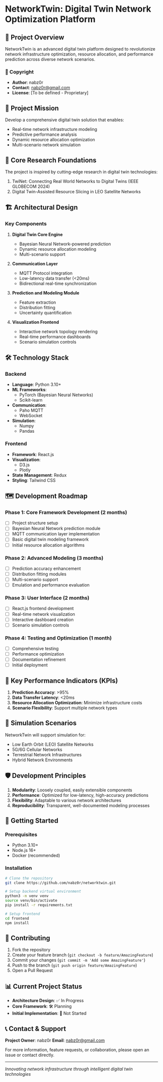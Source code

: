 # NetworkTwin: Digital Twin Network Optimization Platform

## 🚀 Project Overview

NetworkTwin is an advanced digital twin platform designed to revolutionize network infrastructure optimization, resource allocation, and performance prediction across diverse network scenarios.

### 📜 Copyright
- **Author**: nabz0r
- **Contact**: nabz0r@gmail.com
- **License**: [To be defined - Proprietary]

## 🎯 Project Mission

Develop a comprehensive digital twin solution that enables:
- Real-time network infrastructure modeling
- Predictive performance analysis
- Dynamic resource allocation optimization
- Multi-scenario network simulation

## 🧠 Core Research Foundations

The project is inspired by cutting-edge research in digital twin technologies:
1. TwiNet: Connecting Real World Networks to Digital Twins (IEEE GLOBECOM 2024)
2. Digital Twin-Assisted Resource Slicing in LEO Satellite Networks

## 🏗️ Architectural Design

### Key Components
1. **Digital Twin Core Engine**
   - Bayesian Neural Network-powered prediction
   - Dynamic resource allocation modeling
   - Multi-scenario support

2. **Communication Layer**
   - MQTT Protocol integration
   - Low-latency data transfer (<20ms)
   - Bidirectional real-time synchronization

3. **Prediction and Modeling Module**
   - Feature extraction
   - Distribution fitting
   - Uncertainty quantification

4. **Visualization Frontend**
   - Interactive network topology rendering
   - Real-time performance dashboards
   - Scenario simulation controls

## 🛠️ Technology Stack

### Backend
- **Language**: Python 3.10+
- **ML Frameworks**: 
  - PyTorch (Bayesian Neural Networks)
  - Scikit-learn
- **Communication**: 
  - Paho MQTT
  - WebSocket
- **Simulation**: 
  - Numpy
  - Pandas

### Frontend
- **Framework**: React.js
- **Visualization**: 
  - D3.js
  - Plotly
- **State Management**: Redux
- **Styling**: Tailwind CSS

## 🗺️ Development Roadmap

### Phase 1: Core Framework Development (2 months)
- [ ] Project structure setup
- [ ] Bayesian Neural Network prediction module
- [ ] MQTT communication layer implementation
- [ ] Basic digital twin modeling framework
- [ ] Initial resource allocation algorithms

### Phase 2: Advanced Modeling (3 months)
- [ ] Prediction accuracy enhancement
- [ ] Distribution fitting modules
- [ ] Multi-scenario support
- [ ] Emulation and performance evaluation

### Phase 3: User Interface (2 months)
- [ ] React.js frontend development
- [ ] Real-time network visualization
- [ ] Interactive dashboard creation
- [ ] Scenario simulation controls

### Phase 4: Testing and Optimization (1 month)
- [ ] Comprehensive testing
- [ ] Performance optimization
- [ ] Documentation refinement
- [ ] Initial deployment

## 🎢 Key Performance Indicators (KPIs)

1. **Prediction Accuracy**: >95%
2. **Data Transfer Latency**: <20ms
3. **Resource Allocation Optimization**: Minimize infrastructure costs
4. **Scenario Flexibility**: Support multiple network types

## 🔬 Simulation Scenarios

NetworkTwin will support simulation for:
- Low Earth Orbit (LEO) Satellite Networks
- 5G/6G Cellular Networks
- Terrestrial Network Infrastructures
- Hybrid Network Environments

## 🛡️ Development Principles

1. **Modularity**: Loosely coupled, easily extensible components
2. **Performance**: Optimized for low-latency, high-accuracy predictions
3. **Flexibility**: Adaptable to various network architectures
4. **Reproducibility**: Transparent, well-documented modeling processes

## 🚦 Getting Started

### Prerequisites
- Python 3.10+
- Node.js 16+
- Docker (recommended)

### Installation

```bash
# Clone the repository
git clone https://github.com/nabz0r/networktwin.git

# Setup backend virtual environment
python3 -m venv venv
source venv/bin/activate
pip install -r requirements.txt

# Setup frontend
cd frontend
npm install
```

## 🤝 Contributing

1. Fork the repository
2. Create your feature branch (`git checkout -b feature/AmazingFeature`)
3. Commit your changes (`git commit -m 'Add some AmazingFeature'`)
4. Push to the branch (`git push origin feature/AmazingFeature`)
5. Open a Pull Request

## 📊 Current Project Status

- **Architecture Design**: ✅ In Progress
- **Core Framework**: 🛠 Planning
- **Initial Implementation**: 🚧 Not Started

## 📞 Contact & Support

**Project Owner**: nabz0r
**Email**: nabz0r@gmail.com

For more information, feature requests, or collaboration, please open an issue or contact directly.

---

*Innovating network infrastructure through intelligent digital twin technologies*
